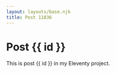 ```yaml
---
layout: layouts/base.njk
title: Post 11836
---
```


# Post {{ id }}

This is post {{ id }} in my Eleventy project.
